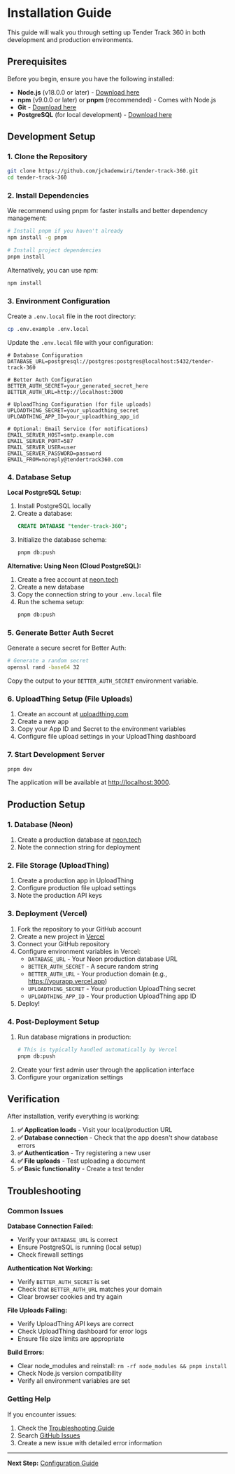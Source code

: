 # Installation Guide

This guide will walk you through setting up Tender Track 360 in both development and production environments.

## Prerequisites

Before you begin, ensure you have the following installed:

- **Node.js** (v18.0.0 or later) - [Download here](https://nodejs.org/)
- **npm** (v9.0.0 or later) or **pnpm** (recommended) - Comes with Node.js
- **Git** - [Download here](https://git-scm.com/)
- **PostgreSQL** (for local development) - [Download here](https://postgresql.org/)

## Development Setup

### 1. Clone the Repository

```bash
git clone https://github.com/jchademwiri/tender-track-360.git
cd tender-track-360
```

### 2. Install Dependencies

We recommend using pnpm for faster installs and better dependency management:

```bash
# Install pnpm if you haven't already
npm install -g pnpm

# Install project dependencies
pnpm install
```

Alternatively, you can use npm:

```bash
npm install
```

### 3. Environment Configuration

Create a `.env.local` file in the root directory:

```bash
cp .env.example .env.local
```

Update the `.env.local` file with your configuration:

```env
# Database Configuration
DATABASE_URL=postgresql://postgres:postgres@localhost:5432/tender-track-360

# Better Auth Configuration
BETTER_AUTH_SECRET=your_generated_secret_here
BETTER_AUTH_URL=http://localhost:3000

# UploadThing Configuration (for file uploads)
UPLOADTHING_SECRET=your_uploadthing_secret
UPLOADTHING_APP_ID=your_uploadthing_app_id

# Optional: Email Service (for notifications)
EMAIL_SERVER_HOST=smtp.example.com
EMAIL_SERVER_PORT=587
EMAIL_SERVER_USER=user
EMAIL_SERVER_PASSWORD=password
EMAIL_FROM=noreply@tendertrack360.com
```

### 4. Database Setup

**Local PostgreSQL Setup:**

1. Install PostgreSQL locally
2. Create a database:
   ```sql
   CREATE DATABASE "tender-track-360";
   ```
3. Initialize the database schema:
   ```bash
   pnpm db:push
   ```

**Alternative: Using Neon (Cloud PostgreSQL):**

1. Create a free account at [neon.tech](https://neon.tech)
2. Create a new database
3. Copy the connection string to your `.env.local` file
4. Run the schema setup:
   ```bash
   pnpm db:push
   ```

### 5. Generate Better Auth Secret

Generate a secure secret for Better Auth:

```bash
# Generate a random secret
openssl rand -base64 32
```

Copy the output to your `BETTER_AUTH_SECRET` environment variable.

### 6. UploadThing Setup (File Uploads)

1. Create an account at [uploadthing.com](https://uploadthing.com)
2. Create a new app
3. Copy your App ID and Secret to the environment variables
4. Configure file upload settings in your UploadThing dashboard

### 7. Start Development Server

```bash
pnpm dev
```

The application will be available at [http://localhost:3000](http://localhost:3000).

## Production Setup

### 1. Database (Neon)

1. Create a production database at [neon.tech](https://neon.tech)
2. Note the connection string for deployment

### 2. File Storage (UploadThing)

1. Create a production app in UploadThing
2. Configure production file upload settings
3. Note the production API keys

### 3. Deployment (Vercel)

1. Fork the repository to your GitHub account
2. Create a new project in [Vercel](https://vercel.com)
3. Connect your GitHub repository
4. Configure environment variables in Vercel:
   - `DATABASE_URL` - Your Neon production database URL
   - `BETTER_AUTH_SECRET` - A secure random string
   - `BETTER_AUTH_URL` - Your production domain (e.g., https://yourapp.vercel.app)
   - `UPLOADTHING_SECRET` - Your production UploadThing secret
   - `UPLOADTHING_APP_ID` - Your production UploadThing app ID
5. Deploy!

### 4. Post-Deployment Setup

1. Run database migrations in production:
   ```bash
   # This is typically handled automatically by Vercel
   pnpm db:push
   ```
2. Create your first admin user through the application interface
3. Configure your organization settings

## Verification

After installation, verify everything is working:

1. **✅ Application loads** - Visit your local/production URL
2. **✅ Database connection** - Check that the app doesn't show database errors
3. **✅ Authentication** - Try registering a new user
4. **✅ File uploads** - Test uploading a document
5. **✅ Basic functionality** - Create a test tender

## Troubleshooting

### Common Issues

**Database Connection Failed:**

- Verify your `DATABASE_URL` is correct
- Ensure PostgreSQL is running (local setup)
- Check firewall settings

**Authentication Not Working:**

- Verify `BETTER_AUTH_SECRET` is set
- Check that `BETTER_AUTH_URL` matches your domain
- Clear browser cookies and try again

**File Uploads Failing:**

- Verify UploadThing API keys are correct
- Check UploadThing dashboard for error logs
- Ensure file size limits are appropriate

**Build Errors:**

- Clear node_modules and reinstall: `rm -rf node_modules && pnpm install`
- Check Node.js version compatibility
- Verify all environment variables are set

### Getting Help

If you encounter issues:

1. Check the [Troubleshooting Guide](./troubleshooting.md)
2. Search [GitHub Issues](https://github.com/jchademwiri/tender-track-360/issues)
3. Create a new issue with detailed error information

---

**Next Step:** [Configuration Guide](./configuration.md)
